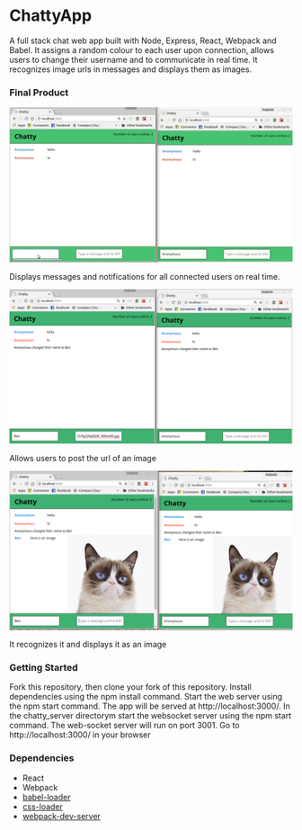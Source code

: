 ChattyApp
=====================

A full stack chat web app built with Node, Express, React, Webpack and Babel. It assigns a random colour to each user upon connection, allows users to change their username and to communicate in real time. It recognizes image urls in messages and displays them as images.

### Final Product

![](./docs/notification.gif)

Displays messages and notifications for all connected users on real time.

![](./docs/chatty-0.png)

Allows users to post the url of an image

![](./docs/chatty-1.png)

It recognizes it and displays it as an image

### Getting Started

Fork this repository, then clone your fork of this repository.
Install dependencies using the npm install command.
Start the web server using the npm start command. The app will be served at http://localhost:3000/.
In the chatty_server directorym start the websocket server using the npm start command. The web-socket server will run on port 3001.
Go to http://localhost:3000/ in your browser

### Dependencies

* React
* Webpack
* [babel-loader](https://github.com/babel/babel-loader)
* [css-loader](https://github.com/webpack-contrib/css-loader)
* [webpack-dev-server](https://github.com/webpack/webpack-dev-server)
